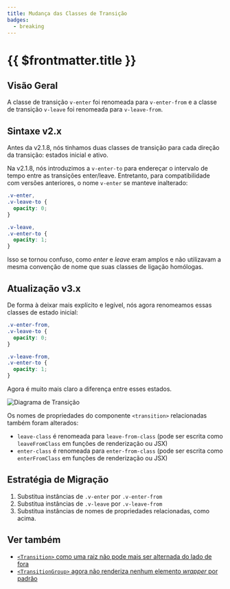 ```yaml
---
title: Mudança das Classes de Transição
badges:
  - breaking
---
```


# {{ $frontmatter.title }} <MigrationBadges :badges="$frontmatter.badges" />

## Visão Geral

A classe de transição `v-enter` foi renomeada para `v-enter-from` e a classe de transição `v-leave` foi renomeada para `v-leave-from`.

## Sintaxe v2.x

Antes da v2.1.8, nós tinhamos duas classes de transição para cada direção da transição: estados inicial e ativo.

Na v2.1.8, nós introduzimos a `v-enter-to` para endereçar o intervalo de tempo entre as transições enter/leave. Entretanto, para compatibilidade com versões anteriores, o nome `v-enter` se manteve inalterado:

```css
.v-enter,
.v-leave-to {
  opacity: 0;
}

.v-leave,
.v-enter-to {
  opacity: 1;
}
```

Isso se tornou confuso, como _enter_ e _leave_ eram amplos e não utilizavam a mesma convenção de nome que suas classes de ligação homólogas.

## Atualização v3.x

De forma à deixar mais explícito e legível, nós agora renomeamos essas classes de estado inicial:

```css
.v-enter-from,
.v-leave-to {
  opacity: 0;
}

.v-leave-from,
.v-enter-to {
  opacity: 1;
}
```

Agora é muito mais claro a diferença entre esses estados.

![Diagrama de Transição](/images/transitions.svg)

Os nomes de propriedades do componente `<transition>` relacionadas também foram alterados:

- `leave-class` é renomeada para `leave-from-class` (pode ser escrita como `leaveFromClass` em funções de renderização ou JSX)
- `enter-class` é renomeada para `enter-from-class` (pode ser escrita como `enterFromClass` em funções de renderização ou JSX)

## Estratégia de Migração

1. Substitua instâncias de `.v-enter` por `.v-enter-from`
2. Substitua instâncias de `.v-leave` por `.v-leave-from`
3. Substitua instâncias de nomes de propriedades relacionadas, como acima.

## Ver também

- [`<Transition>` como uma raiz não pode mais ser alternada do lado de fora](/guide/migration/transition-as-root.html)
- [`<TransitionGroup>` agora não renderiza nenhum elemento _wrapper_ por padrão](/guide/migration/transition-group.html)
